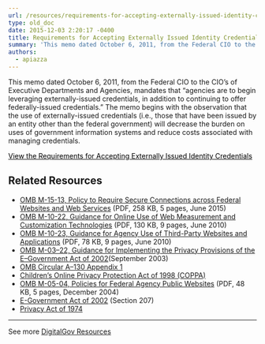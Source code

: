 ```yaml
---
url: /resources/requirements-for-accepting-externally-issued-identity-credentials/
type: old_doc
date: 2015-12-03 2:20:17 -0400
title: Requirements for Accepting Externally Issued Identity Credentials
summary: 'This memo dated October 6, 2011, from the Federal CIO to the CIO&#8217;s of Executive Departments and Agencies, mandates that &#8220;agencies are to begin leveraging externally-issued credentials, in addition to continuing to offer federally-issued credentials.&#8221; The memo begins with the observation that the use of externally-issued credentials (i.e., those that have been issued by an'
authors:
  - apiazza
---
```


This memo dated October 6, 2011, from the Federal CIO to the CIO&#8217;s of Executive Departments and Agencies, mandates that &#8220;agencies are to begin leveraging externally-issued credentials, in addition to continuing to offer federally-issued credentials.&#8221; The memo begins with the observation that the use of externally-issued credentials (i.e., those that have been issued by an entity other than the federal government) will decrease the burden on uses of government information systems and reduce costs associated with managing credentials.

<a class="button" style="color: #000000" href="https://obamawhitehouse.archives.gov/sites/default/files/omb/assets/egov_docs/ombreqforacceptingexternally_issuedidcred10-6-2011.pdf">View the Requirements for Accepting Externally Issued Identity Credentials</a>

## Related Resources

  * [OMB M-15-13, Policy to Require Secure Connections across Federal Websites and Web Services](https://www.whitehouse.gov/sites/whitehouse.gov/files/omb/memoranda/2015/m-15-13.pdf) (PDF, 258 KB, 5 pages, June 2015)
  * [OMB M-10-22, Guidance for Online Use of Web Measurement and Customization Technologies](https://www.whitehouse.gov/sites/whitehouse.gov/files/omb/memoranda/2010/m10-22.pdf) (PDF, 130 KB, 9 pages, June 2010)
  * [OMB M-10-23, Guidance for Agency Use of Third-Party Websites and Applications](https://www.whitehouse.gov/sites/whitehouse.gov/files/omb/memoranda/2010/m10-23.pdf) (PDF, 78 KB, 9 pages, June 2010)
  * [OMB M-03–22, Guidance for Implementing the Privacy Provisions of the E–Government Act of 2002](https://obamawhitehouse.archives.gov/omb/memoranda_m03-22/)(September 2003)
  * [OMB Circular A–130 Appendix 1](https://obamawhitehouse.archives.gov/omb/circulars_a130_a130appendix_i)
  * [Children’s Online Privacy Protection Act of 1998 (COPPA)](http://www.ftc.gov/ogc/coppa1.htm)
  * [OMB M-05-04, Policies for Federal Agency Public Websites](https://www.whitehouse.gov/sites/whitehouse.gov/files/omb/memoranda/2005/m05-04.pdf) (PDF, 48 KB, 5 pages, December 2004)
  * [E-Government Act of 2002](http://www.archives.gov/about/laws/egov-act-section-207.html) (Section 207)
  * [Privacy Act of 1974](http://www.justice.gov/opcl/1974privacyact-overview.htm)

* * *

See more [DigitalGov Resources](https://www.WHATEVER/resources/)